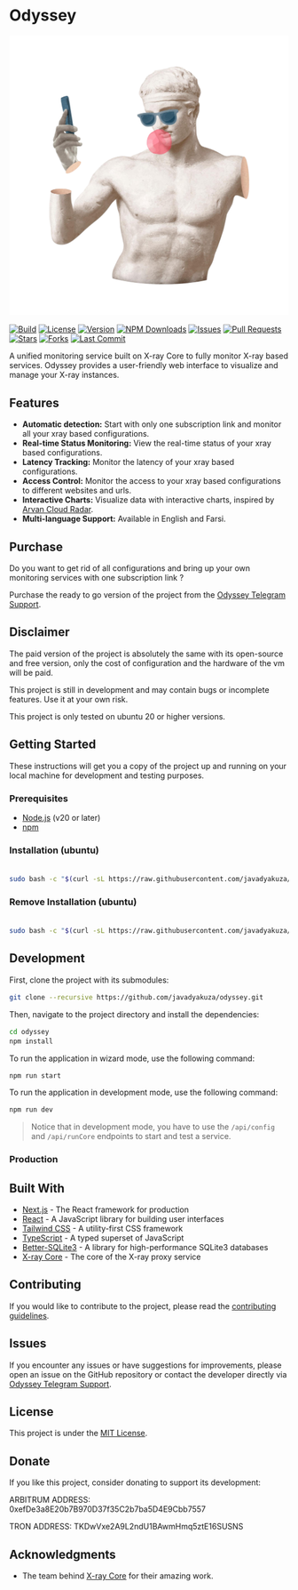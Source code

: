 # Odyssey

![Odyssey Logo](public/odyssey.png)

[![Build](https://img.shields.io/github/actions/workflow/status/Javadyakuza/Odyssey/ci.yml?branch=main&style=for-the-badge)](https://github.com/Javadyakuza/Odyssey/actions)
[![License](https://img.shields.io/github/license/Javadyakuza/Odyssey?style=for-the-badge)](https://github.com/Javadyakuza/Odyssey/blob/main/LICENSE)
[![Version](https://img.shields.io/github/package-json/v/Javadyakuza/Odyssey?style=for-the-badge)](https://github.com/Javadyakuza/Odyssey/blob/main/package.json)
[![NPM Downloads](https://img.shields.io/npm/dt/odyssey?style=for-the-badge)](https://www.npmjs.com/package/odyssey)
[![Issues](https://img.shields.io/github/issues/Javadyakuza/Odyssey?style=for-the-badge)](https://github.com/Javadyakuza/Odyssey/issues)
[![Pull Requests](https://img.shields.io/github/issues-pr/Javadyakuza/Odyssey?style=for-the-badge)](https://github.com/Javadyakuza/Odyssey/pulls)
[![Stars](https://img.shields.io/github/stars/Javadyakuza/Odyssey?style=for-the-badge)](https://github.com/Javadyakuza/Odyssey/stargazers)
[![Forks](https://img.shields.io/github/forks/Javadyakuza/Odyssey?style=for-the-badge)](https://github.com/Javadyakuza/Odyssey/network/members)
[![Last Commit](https://img.shields.io/github/last-commit/Javadyakuza/Odyssey?style=for-the-badge)](https://github.com/Javadyakuza/Odyssey/commits/main)

A unified monitoring service built on X-ray Core to fully monitor X-ray based services. Odyssey provides a user-friendly web interface to visualize and manage your X-ray instances.

## Features

- **Automatic detection:** Start with only one subscription link and monitor all your xray based configurations.
- **Real-time Status Monitoring:** View the real-time status of your xray based configurations.
- **Latency Tracking:** Monitor the latency of your xray based configurations.
- **Access Control:** Monitor the access to your xray based configurations to different websites and urls.
- **Interactive Charts:** Visualize data with interactive charts, inspired by [Arvan Cloud Radar](https://radar.arvancloud.ir).
- **Multi-language Support:** Available in English and Farsi.

## Purchase

Do you want to get rid of all configurations and bring up your own monitoring services with one subscription link ?

Purchase the ready to go version of the project from the [Odyssey Telegram Support](https://t.me/javad_yakuzaa).

## Disclaimer

The paid version of the project is absolutely the same with its open-source and free version, only the cost of configuration and the hardware of the vm will be paid.

This project is still in development and may contain bugs or incomplete features. Use it at your own risk.

This project is only tested on ubuntu 20 or higher versions.

## Getting Started

These instructions will get you a copy of the project up and running on your local machine for development and testing purposes.

### Prerequisites

- [Node.js](https://nodejs.org/) (v20 or later)
- [npm](https://www.npmjs.com/)

### Installation (ubuntu)

```bash

sudo bash -c "$(curl -sL https://raw.githubusercontent.com/javadyakuza/odyssey/main/install.sh)"

```

### Remove Installation (ubuntu)

```bash

sudo bash -c "$(curl -sL https://raw.githubusercontent.com/javadyakuza/odyssey/main/uninstall.sh)"

```

## Development

First, clone the project with its submodules:

```bash
git clone --recursive https://github.com/javadyakuza/odyssey.git
```

Then, navigate to the project directory and install the dependencies:

```bash
cd odyssey
npm install
```

To run the application in wizard mode, use the following command:

```bash
npm run start
```

To run the application in development mode, use the following command:

```bash
npm run dev
```

> Notice that in development mode, you have to use the `/api/config` and `/api/runCore` endpoints to start and test a service.

### Production

## Built With

- [Next.js](https://nextjs.org/) - The React framework for production
- [React](https://reactjs.org/) - A JavaScript library for building user interfaces
- [Tailwind CSS](https://tailwindcss.com/) - A utility-first CSS framework
- [TypeScript](https://www.typescriptlang.org/) - A typed superset of JavaScript
- [Better-SQLite3](https://github.com/WiseLibs/better-sqlite3) - A library for high-performance SQLite3 databases
- [X-ray Core](https://github.com/XTLS/Xray-core) - The core of the X-ray proxy service

## Contributing

If you would like to contribute to the project, please read the [contributing guidelines](CONTRIBUTING.md).

## Issues

If you encounter any issues or have suggestions for improvements, please open an issue on the GitHub repository or contact the developer directly via [Odyssey Telegram Support](https://t.me/javad_yakuzaa).

## License

This project is under the [MIT License](./LICENSE.md).

## Donate

If you like this project, consider donating to support its development:

ARBITRUM ADDRESS: 0xefDe3a8E20b7B970D37f35C2b7ba5D4E9Cbb7557

TRON ADDRESS: TKDwVxe2A9L2ndU1BAwmHmq5ztE16SUSNS

## Acknowledgments

- The team behind [X-ray Core](https://github.com/XTLS/Xray-core) for their amazing work.
